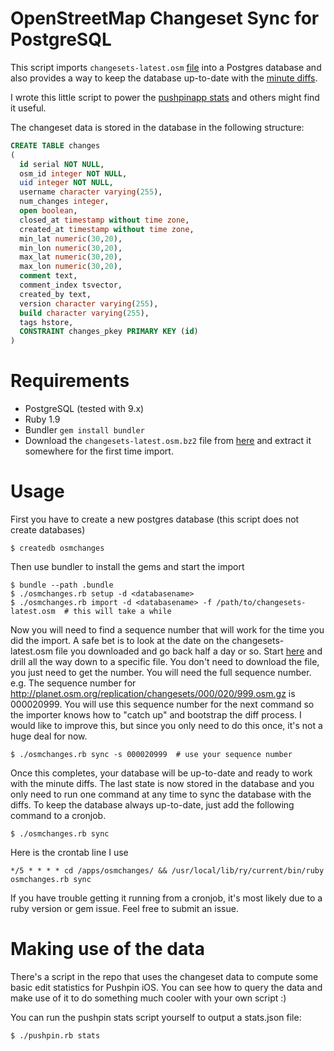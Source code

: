 # OpenStreetMap Changeset Sync for PostgreSQL

This script imports `changesets-latest.osm` [file](http://planet.osm.org/planet/) into a Postgres database and also provides a way to keep the database up-to-date with the [minute diffs](http://planet.osm.org/replication/changesets/).

I wrote this little script to power the [pushpinapp stats](http://pushpinosm.org/stats/) and others might find it useful.

The changeset data is stored in the database in the following structure:

```sql
CREATE TABLE changes
(
  id serial NOT NULL,
  osm_id integer NOT NULL,
  uid integer NOT NULL,
  username character varying(255),
  num_changes integer,
  open boolean,
  closed_at timestamp without time zone,
  created_at timestamp without time zone,
  min_lat numeric(30,20),
  min_lon numeric(30,20),
  max_lat numeric(30,20),
  max_lon numeric(30,20),
  comment text,
  comment_index tsvector,
  created_by text,
  version character varying(255),
  build character varying(255),
  tags hstore,
  CONSTRAINT changes_pkey PRIMARY KEY (id)
)
```

# Requirements

  * PostgreSQL (tested with 9.x)
  * Ruby 1.9
  * Bundler `gem install bundler`
  * Download the `changesets-latest.osm.bz2` file from [here](http://planet.osm.org/planet/) and extract it somewhere for the first time import.

# Usage

First you have to create a new postgres database (this script does not create databases)

    $ createdb osmchanges

Then use bundler to install the gems and start the import

    $ bundle --path .bundle
    $ ./osmchanges.rb setup -d <databasename>
    $ ./osmchanges.rb import -d <databasename> -f /path/to/changesets-latest.osm  # this will take a while

  Now you will need to find a sequence number that will work for the time you did the import. A safe bet is to look at the date on the changesets-latest.osm file you downloaded and go back half a day or so. Start [here](http://planet.osm.org/replication/changesets/000/) and drill all the way down to a specific file. You don't need to download the file, you just need to get the number. You will need the full sequence number. e.g. The sequence number for http://planet.osm.org/replication/changesets/000/020/999.osm.gz is 000020999. You will use this sequence number for the next command so the importer knows how to "catch up" and bootstrap the diff process. I would like to improve this, but since you only need to do this once, it's not a huge deal for now.

    $ ./osmchanges.rb sync -s 000020999  # use your sequence number

  Once this completes, your database will be up-to-date and ready to work with the minute diffs. The last state is now stored in the database and you only need to run one command at any time to sync the database with the diffs. To keep the database always up-to-date, just add the following command to a cronjob.

    $ ./osmchanges.rb sync

  Here is the crontab line I use

    */5 * * * * cd /apps/osmchanges/ && /usr/local/lib/ry/current/bin/ruby osmchanges.rb sync

  If you have trouble getting it running from a cronjob, it's most likely due to a ruby version or gem issue. Feel free to submit an issue.

# Making use of the data

There's a script in the repo that uses the changeset data to compute some basic edit statistics for Pushpin iOS. You can see how to query the data and make use of it to do something much cooler with your own script :)

You can run the pushpin stats script yourself to output a stats.json file:

    $ ./pushpin.rb stats
